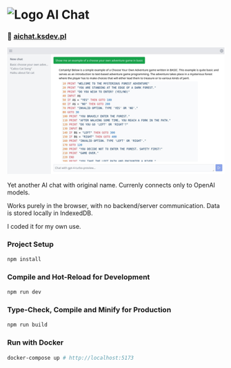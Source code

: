 # <img src="https://raw.githubusercontent.com/ksdev-pl/ai-chat/master/public/icon-192.png" alt="Logo" width="25" height="25"/> AI Chat

### 🔗 [aichat.ksdev.pl](https://aichat.ksdev.pl)

![Screenshot](.github/screenshot.jpg)

Yet another AI chat with original name. Currenly connects only to OpenAI models.

Works purely in the browser, with no backend/server communication. Data is stored locally in IndexedDB.

I coded it for my own use.

### Project Setup

```sh
npm install
```

### Compile and Hot-Reload for Development

```sh
npm run dev
```

### Type-Check, Compile and Minify for Production

```sh
npm run build
```

### Run with Docker

```sh
docker-compose up # http://localhost:5173
```
